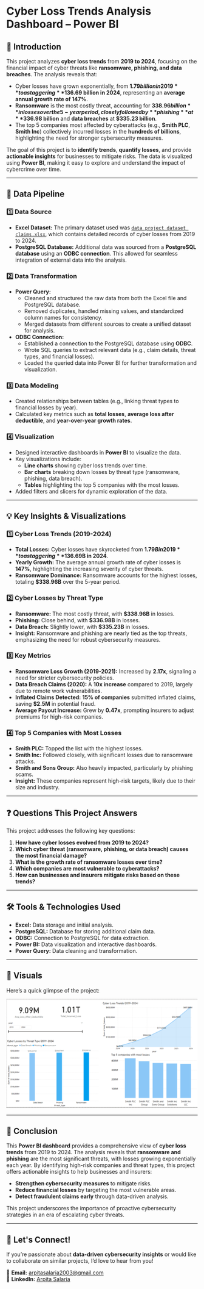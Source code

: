 # **Cyber Loss Trends Analysis Dashboard – Power BI**  

 
## **📌 Introduction**  
This project analyzes **cyber loss trends** from **2019 to 2024**, focusing on the financial impact of cyber threats like **ransomware, phishing, and data breaches**. The analysis reveals that:  
- Cyber losses have grown exponentially, from **$1.79 billion in 2019** to a staggering **$136.69 billion in 2024**, representing an **average annual growth rate of 147%**.  
- **Ransomware** is the most costly threat, accounting for **$338.96 billion** in losses over the 5-year period, closely followed by **phishing** at **$336.98 billion** and **data breaches** at **$335.23 billion**.  
- The top 5 companies most affected by cyberattacks (e.g., **Smith PLC**, **Smith Inc**) collectively incurred losses in the **hundreds of billions**, highlighting the need for stronger cybersecurity measures.  

The goal of this project is to **identify trends**, **quantify losses**, and provide **actionable insights** for businesses to mitigate risks. The data is visualized using **Power BI**, making it easy to explore and understand the impact of cybercrime over time.

---

## **🔗 Data Pipeline**  

### **1️⃣ Data Source**  
- **Excel Dataset:** The primary dataset used was [`data project dataset claims.xlsx`](https://www.kaggle.com/datasets/cloudnineforreal/claim-request-and-calculaation-datsaset), which contains detailed records of cyber losses from 2019 to 2024.  
- **PostgreSQL Database:** Additional data was sourced from a **PostgreSQL database** using an **ODBC connection**. This allowed for seamless integration of external data into the analysis.  

### **2️⃣ Data Transformation**  
- **Power Query:**  
  - Cleaned and structured the raw data from both the Excel file and PostgreSQL database.  
  - Removed duplicates, handled missing values, and standardized column names for consistency.  
  - Merged datasets from different sources to create a unified dataset for analysis.  
- **ODBC Connection:**  
  - Established a connection to the PostgreSQL database using **ODBC**.  
  - Wrote SQL queries to extract relevant data (e.g., claim details, threat types, and financial losses).  
  - Loaded the queried data into Power BI for further transformation and visualization.  

### **3️⃣ Data Modeling**  
- Created relationships between tables (e.g., linking threat types to financial losses by year).  
- Calculated key metrics such as **total losses**, **average loss after deductible**, and **year-over-year growth rates**.  

### **4️⃣ Visualization**  
- Designed interactive dashboards in **Power BI** to visualize the data.  
- Key visualizations include:  
  - **Line charts** showing cyber loss trends over time.  
  - **Bar charts** breaking down losses by threat type (ransomware, phishing, data breach).  
  - **Tables** highlighting the top 5 companies with the most losses.  
- Added filters and slicers for dynamic exploration of the data.  

---

## **💡 Key Insights & Visualizations**  

### **1️⃣ Cyber Loss Trends (2019-2024)**  
- **Total Losses:** Cyber losses have skyrocketed from **$1.79B in 2019** to a staggering **$136.69B in 2024**.  
- **Yearly Growth:** The average annual growth rate of cyber losses is **147%**, highlighting the increasing severity of cyber threats.  
- **Ransomware Dominance:** Ransomware accounts for the highest losses, totaling **$338.96B** over the 5-year period.  

### **2️⃣ Cyber Losses by Threat Type**  
- **Ransomware:** The most costly threat, with **$338.96B** in losses.  
- **Phishing:** Close behind, with **$336.98B** in losses.  
- **Data Breach:** Slightly lower, with **$335.23B** in losses.  
- **Insight:** Ransomware and phishing are nearly tied as the top threats, emphasizing the need for robust cybersecurity measures.  

### **3️⃣ Key Metrics**  
- **Ransomware Loss Growth (2019-2021):** Increased by **2.17x**, signaling a need for stricter cybersecurity policies.  
- **Data Breach Claims (2020):** A **10x increase** compared to 2019, largely due to remote work vulnerabilities.  
- **Inflated Claims Detected:** **15% of companies** submitted inflated claims, saving **$2.5M** in potential fraud.  
- **Average Payout Increase:** Grew by **0.47x**, prompting insurers to adjust premiums for high-risk companies.  

### **4️⃣ Top 5 Companies with Most Losses**  
- **Smith PLC:** Topped the list with the highest losses.  
- **Smith Inc:** Followed closely, with significant losses due to ransomware attacks.  
- **Smith and Sons Group:** Also heavily impacted, particularly by phishing scams.  
- **Insight:** These companies represent high-risk targets, likely due to their size and industry.  

---

## **❓ Questions This Project Answers**  
This project addresses the following key questions:  
1. **How have cyber losses evolved from 2019 to 2024?**  
2. **Which cyber threat (ransomware, phishing, or data breach) causes the most financial damage?**  
3. **What is the growth rate of ransomware losses over time?**  
4. **Which companies are most vulnerable to cyberattacks?**  
5. **How can businesses and insurers mitigate risks based on these trends?**  

---

## **🛠️ Tools & Technologies Used**  
- **Excel:** Data storage and initial analysis.  
- **PostgreSQL:** Database for storing additional claim data.  
- **ODBC:** Connection to PostgreSQL for data extraction.  
- **Power BI:** Data visualization and interactive dashboards.  
- **Power Query:** Data cleaning and transformation.  

---

## **📸 Visuals**  
Here’s a quick glimpse of the project:  

![Cyber Loss Trends Dashboard](screenshot.png)  

---

## **🚀 Conclusion**  
This **Power BI dashboard** provides a comprehensive view of **cyber loss trends** from 2019 to 2024. The analysis reveals that **ransomware and phishing** are the most significant threats, with losses growing exponentially each year. By identifying high-risk companies and threat types, this project offers actionable insights to help businesses and insurers:  
- **Strengthen cybersecurity measures** to mitigate risks.  
- **Reduce financial losses** by targeting the most vulnerable areas.  
- **Detect fraudulent claims early** through data-driven analysis.  

This project underscores the importance of proactive cybersecurity strategies in an era of escalating cyber threats.  

---

## **🤝 Let's Connect!**  

If you’re passionate about **data-driven cybersecurity insights** or would like to collaborate on similar projects, I’d love to hear from you!  

📧 **Email:** [arpitasalaria2003@gmail.com](mailto:arpitasalaria2003@gmail.com)  
🔗 **LinkedIn:** [Arpita Salaria](https://www.linkedin.com/in/arpita-salaria-562703263)  



